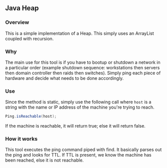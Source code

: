 ## Java Heap

### Overview
This is a simple implementation of a Heap. This simply uses an ArrayList coupled with recursion.

### Why
The main use for this tool is if you have to bootup or shutdown a network
in a particular order (example shutdown sequence: workstations then servers then 
domain controller then raids then switches). Simply ping each piece of hardware 
and decide what needs to be done accordingly.

### Use
Since the method is static, simply use the following call where `host` is a string with
the name or IP address of the machine you're trying to reach.
```java
Ping.isReachable(host);
```
If the machine is reachable, it will return true; else it will return false.

### How it works
This tool executes the ping command piped with find. It basically parses out the 
ping and looks for TTL. If TTL is present, we know the machine has been reached, else
it is not reachable.